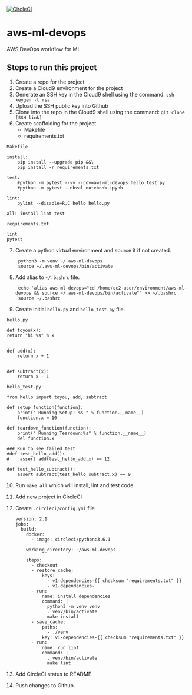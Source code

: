 [![CircleCI](https://circleci.com/gh/kevgar/aws-ml-devops.svg?style=svg)](https://circleci.com/gh/kevgar/aws-ml-devops)
# aws-ml-devops

AWS DevOps workflow for ML

## Steps to run this project
1. Create a repo for the project
2. Create a Cloud9 environment for the project
3. Generate an SSH key in the Cloud9 shell using the command: `ssh-keygen -t rsa`
4. Upload the SSH public key into Github
5. Clone into the repo in the Cloud9 shell using the command: `git clone [SSH link]`
6. Create scaffolding for the project
    * Makefile
    * requirements.txt

`Makefile`

    install:
        pip install --upgrade pip &&\
        pip install -r requirements.txt
		
    test:
        #python -m pytest --vv --cov=aws-ml-devops hello_test.py
        #python -m pytest --nbval notebook.ipynb
        
    lint:
        pylint --disable=R,C hello hello.py
        
    all: install lint test

`requirements.txt`

    lint
    pytest
    
7. Create a python virtual environment and source it if not created.  
    
        python3 -m venv ~/.aws-ml-devops  
        source ~/.aws-ml-devops/bin/activate

8. Add alias to `~/.bashrc` file. 

        echo 'alias aws-ml-devops="cd /home/ec2-user/environment/aws-ml-devops && source ~/.aws-ml-devops/bin/activate"' >> ~/.bashrc
        source ~/.bashrc

9. Create initial `hello.py` and `hello_test.py` file.

`hello.py`  

    def toyou(x):
    return "hi %s" % x


    def add(x):
        return x + 1
    
    
    def subtract(x):
        return x - 1
        
`hello_test.py`
    
    from hello import toyou, add, subtract
    
    def setup_function(function):
        print(" Running Setup: %s " % function.__name__)
        function.x = 10
    
    def teardown_function(function):
        print(" Running Teardown:%s" % function.__name__)
        del function.x
    
    ### Run to see failed test
    #def test_hello_add():
    #    assert add(test_hello_add.x) == 12
    
    def test_hello_subtract():
        assert subtract(test_hello_subtract.x) == 9

10. Run `make all` which will install, lint and test code.

11. Add new project in CircleCI
12. Create `.circleci/config.yml` file

        version: 2.1
        jobs:
          build:
            docker:
              - image: circleci/python:3.6.1
              
            working_directory: ~/aws-ml-devops
            
            steps: 
              - checkout
              - restore_cache:
                  keys:
                    - v1-dependencies-{{ checksum "requirements.txt" }}
                    - v1-dependencies-
              - run:
                  name: install dependencies
                  command: |
                    python3 -m venv venv
                    . venv/bin/activate
                    make install
              - save_cache:
                  paths:
                    - ./venv
                  key: v1-dependencies-{{ checksum "requirements.txt" }}
              - run:
                  name: run lint
                  command: |
                    . venv/bin/activate
                    make lint
                    
13. Add CircleCI status to README.
14. Push changes to Github.